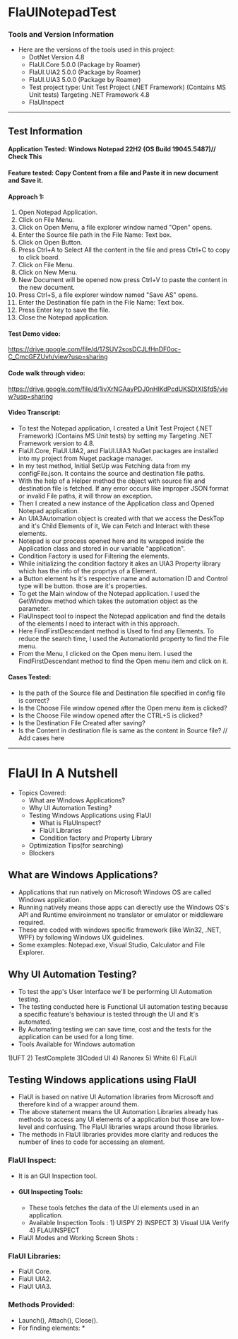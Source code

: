 # FlaUINotepadTest

### Tools and Version Information

* Here are the versions of the tools used in this project:
    * DotNet Version 4.8
    * FlaUI.Core 5.0.0 (Package by Roamer)
    * FlaUI.UIA2 5.0.0 (Package by Roamer)
    * FlaUI.UIA3 5.0.0 (Package by Roamer)
    * Test project type: Unit Test Project (.NET Framework) (Contains MS Unit tests) Targeting .NET Framework 4.8
    * FlaUInspect 
 -----------
## Test Information

#### Application Tested: Windows Notepad 22H2 (OS Build 19045.5487)// Check This

#### Feature tested:  Copy Content from a file and Paste it in new document and Save it.

#### Approach 1:
1) Open Notepad Application.
2) Click on File Menu.
3) Click on Open Menu, a file explorer window named "Open" opens.
4) Enter the Source file path in the File Name: Text box.
5) Click on Open Button.
6) Press Ctrl+A to Select All the content in the file and press Ctrl+C to copy to click board.
7) Click on File Menu.
8) Click on New Menu.
9) New Document will be opened now press Ctrl+V to paste the content in the new document.
10) Press Ctrl+S, a file explorer window named "Save AS" opens.
11) Enter the Destination file path in the File Name: Text box.
12) Press Enter key to save the file.
13) Close the Notepad application.

#### Test Demo video:
https://drive.google.com/file/d/17SUV2sosDCJLfHnDF0oc-C_CmcGFZUvh/view?usp=sharing
#### Code walk through video:
https://drive.google.com/file/d/1ivXrNGAayPDJ0nHIKdPcdUKSDtXISfd5/view?usp=sharing
#### Video Transcript:
* To test the Notepad application, I created a Unit Test Project (.NET Framework) (Contains MS Unit tests) by setting my Targeting .NET Framework version to 4.8.
* FlaUI.Core, FlaUI.UIA2, and FlaUI.UIA3 NuGet packages are installed into my project from Nuget package manager.
* In my test method, Initial SetUp was Fetching data from my configFile.json. It contains the source and destination file paths.
* With the help of a Helper method the object with source file and destination file is fetched. If any error occurs like improper JSON format or invalid File paths, it will throw an exception.
* Then I created a new instance of the Application class and Opened Notepad application.
* An UIA3Automation object is created with that we access the DeskTop and it's Child Elements of it, We can Fetch and Interact with these elements.
* Notepad is our process opened here and its wrapped inside the Application class and stored in our variable "application".
* Condition Factory is used for Filtering the elements.
* While initializing the condition factory it akes an UIA3 Property library which has the info of the proprtys of a Element.
* a Button element hs it's respective name and automation ID and Control type will be button. those are it's properties.
* To get the Main window of the Notepad application. I used the GetWindow method which takes the automation object as the parameter.
* FlaUInspect tool to inspect the Notepad application and find the details of the elements I need to interact with in this approach.
* Here FindFirstDescendant method is Used to find any Elements. To reduce the search time, I used the AutomationId property to find the File menu.
* From the Menu, I clicked on the Open menu item. I used the FindFirstDescendant method to find the Open menu item and click on it.

#### Cases Tested:
* Is the path of the Source file and Destination file specified in config file is correct?
* Is the Choose File window opened after the Open menu item is clicked?
* Is the Choose File window opened after the CTRL+S is clicked?
* Is the Destination File Created after saving?
* Is the Content in destination file is same as the content in Source file?
// Add cases here

---------

# FlaUI In A Nutshell

* Topics Covered:
    * What are Windows Applications?
    * Why UI Automation Testing?
    * Testing Windows Applications using FlaUI
       * What is FlaUInspect?
       * FlaUI Libraries
       * Condition factory and Property Library
    * Optimization Tips(for searching)
    * Blockers
 
## What are Windows Applications?
 * Applications that run natively on Microsoft Windows OS are called Windows application.
 * Running natively means those apps can dierectly use the Windows OS's API and Runtime enviroinment no translator or emulator or middleware required.
 * These are coded with windows specific framework (like Win32, .NET, WPF) by following Windows UX guidelines.
 * Some examples: Notepad.exe, Visual Studio, Calculator and File Explorer.

## Why UI Automation Testing?
* To test the app's User Interface we'll be performing UI Automation testing.
* The testing conducted here is Functional UI automation testing because a specific feature's behaviour is tested through the UI and It's automated.
* By Automating testing we can save time, cost and the tests for the application can be used for a long time.
* Tools Available for Windows automation
  
1)UFT 2) TestComplete 3)Coded UI 4) Ranorex 5) White 6) FLaUI

## Testing Windows applications using FlaUI
* FlaUI is based on native UI Automation libraries from Microsoft and therefore kind of a wrapper around them.
* The above statement means the UI Automation Libraries already has methods to access any UI elements of a application but those are low-level and confusing. The FlaUI libraries wraps around those libraries.
* The methods in FlaUI libraries provides more clarity and reduces the number of lines to code for accessing an element.
### FlaUI Inspect:
* It is an GUI Inspection tool.
* #### GUI Inspecting Tools:
  * These tools fetches the data of the UI elements used in an application.
  * Available Inspection Tools : 1) UISPY 2) INSPECT 3) Visual UIA Verify 4) FLAUINSPECT
* FlaUI Modes and Working Screen Shots :

### FlaUI Libraries: 
   * FlaUI Core.
   * FlaUI UIA2.
   * FlaUI UIA3.

### Methods Provided:
* Launch(), Attach(), Close().
* For finding elements:
   * 

  
  
